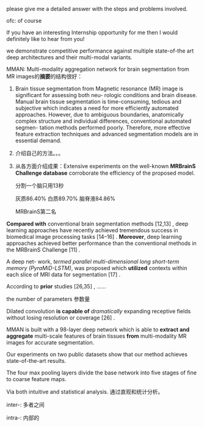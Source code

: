 please give me a detailed answer with the steps and problems involved.

ofc: of course



If you have an interesting Internship opportunity for me then I would definitely like to hear from you!



we demonstrate competitive performance against multiple state-of-the art deep architectures and their multi-modal variants.



MMAN: Multi-modality aggregation network for brain segmentation from MR images的**摘要**的结构很好：

1. Brain tissue segmentation from Magnetic resonance (MR) image is significant for assessing both neu- rologic conditions and brain disease. Manual brain tissue segmentation is time-consuming, tedious and subjective which indicates a need for more efficiently automated approaches. However, due to ambiguous boundaries, anatomically complex structure and individual differences, conventional automated segmen- tation methods performed poorly. Therefore, more effective feature extraction techniques and advanced segmentation models are in essential demand.

2. 介绍自己的方法。。。

3. 从各方面介绍成果：Extensive experiments on the well-known **MRBrainS Challenge database** corroborate the efficiency of the proposed model.

   分割一个脑只用13秒

   灰质86.40% 白质89.70% 脑脊液84.86%

   MRBrainS第二名



**Compared with** conventional brain segmentation methods [12,13] , deep learning approaches have recently achieved tremendous success in biomedical image processing tasks [14–16] . **Moreover**, deep learning approaches achieved better performance than the conventional methods in the MRBrainS Challenge [11] .

A deep net- work, *termed parallel multi-dimensional long short-term memory (PyraMiD-LSTM)*, was proposed which **utilized** contexts within each slice of MRI data for segmentation [17] .

According to **prior** studies [26,35] , ......

the number of parameters 参数量

Dilated convolution **is capable of** *dramatically* expanding receptive fields without losing resolution or coverage [26] .



MMAN is built with a 98-layer deep network which is able to **extract and aggregate** multi-scale features of brain tissues **from** multi-modality MR images for accurate segmentation.



Our experiments on two public datasets show that our method achieves state-of-the-art results.



The four max pooling layers divide the base network into five stages of fine to coarse feature maps.



Via both intuitive and statistical analysis. 通过直观和统计分析。



inter-: 多者之间

intra-: 内部的